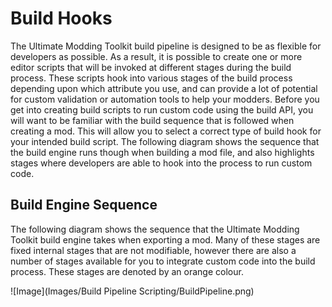 ﻿Build Hooks
===========

The Ultimate Modding Toolkit build pipeline is designed to be as flexible for developers as possible. As a result, it is possible to create one or more editor scripts that will be invoked at different stages during the build process. These scripts hook into various stages of the build process depending upon which attribute you use, and can provide a lot of potential for custom validation or automation tools to help your modders.
Before you get into creating build scripts to run custom code using the build API, you will want to be familiar with the build sequence that is followed when creating a mod. This will allow you to select a correct type of build hook for your intended build script. The following diagram shows the sequence that the build engine runs though when building a mod file, and also highlights stages where developers are able to hook into the process to run custom code.
   

Build Engine Sequence
---------------------

The following diagram shows the sequence that the Ultimate Modding Toolkit build engine takes when exporting a mod. Many of these stages are fixed internal stages that are not modifiable, however there are also a number of stages available for you to integrate custom code into the build process. These stages are denoted by an orange colour.

![Image](Images/Build Pipeline Scripting/BuildPipeline.png)
